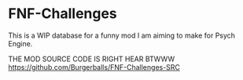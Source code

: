 # FNF-Challenges
This is a WIP database for a funny mod I am aiming to make for Psych Engine.

THE MOD SOURCE CODE IS RIGHT HEAR BTWWW https://github.com/Burgerballs/FNF-Challenges-SRC
